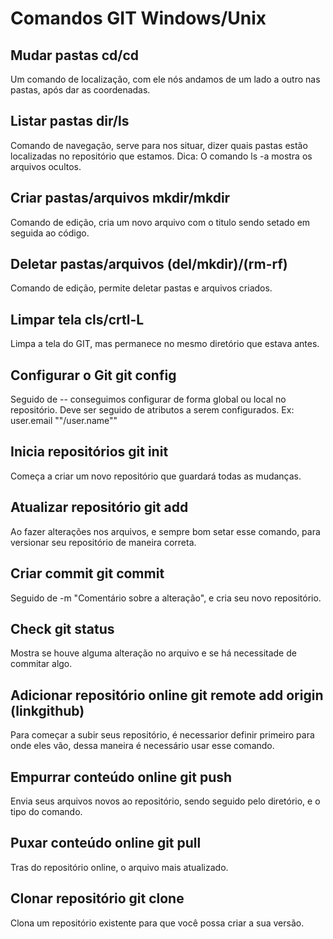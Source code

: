 # Comandos GIT Windows/Unix

## Mudar pastas                    cd/cd

Um comando de localização, com ele nós andamos de um lado a outro nas pastas, após dar as coordenadas.

## Listar pastas                      dir/ls

Comando de navegação, serve para nos situar, dizer quais pastas estão localizadas no repositório que estamos. Dica: O comando ls  -a mostra os arquivos ocultos.

## Criar pastas/arquivos      mkdir/mkdir

Comando de edição, cria um novo arquivo com o titulo sendo setado em seguida ao código.

## Deletar pastas/arquivos (del/mkdir)/(rm-rf)

Comando de edição, permite deletar pastas e arquivos criados.

## Limpar tela                          cls/crtl-L

Limpa a tela do GIT, mas permanece no mesmo diretório que estava antes.

## Configurar o Git                  git config

Seguido de -- conseguimos configurar de forma global ou local no repositório. Deve ser seguido de atributos a serem configurados. Ex: user.email ""/user.name""

## Inicia repositórios              git init

Começa a criar um novo repositório que guardará todas as mudanças.

## Atualizar repositório         git add

Ao fazer alterações nos arquivos, e sempre bom setar esse comando, para versionar seu repositório de maneira correta.

## Criar commit                        git commit

Seguido de -m "Comentário sobre a alteração", e cria seu novo repositório.

## Check                                     git status

Mostra se houve alguma alteração no arquivo e se há necessitade de commitar algo.

## Adicionar repositório       online git remote add origin (linkgithub)

Para começar a subir seus repositório, é necessarior definir primeiro para onde eles vão, dessa maneira é necessário usar esse comando.

## Empurrar conteúdo online   git push

Envia seus arquivos novos ao repositório, sendo seguido pelo diretório, e o tipo do comando.

## Puxar conteúdo online           git pull

Tras do repositório online, o arquivo mais atualizado.

## Clonar repositório                  git clone

Clona um repositório existente para que você possa criar a sua versão.
